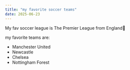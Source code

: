```yaml
---
title: "my favorite soccer teams"
date: 2025-06-23
---
```


My fav soccer league is The Premier League from England🏴󠁧󠁢󠁥󠁮󠁧󠁿

my favorite teams are:
- Manchester United
- Newcastle
- Chelsea
- Nottingham Forest
